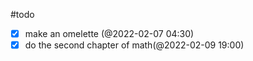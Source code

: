 #todo

- [x] make an omelette (@2022-02-07 04:30)
- [x] do the second chapter of math(@2022-02-09 19:00)